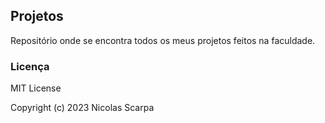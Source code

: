 ## Projetos
Repositório onde se encontra todos os meus projetos feitos na faculdade.

### Licença 
MIT License

Copyright (c) 2023 Nicolas Scarpa
